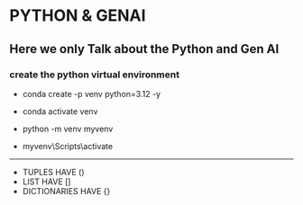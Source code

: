 # PYTHON & GENAI

## Here we only Talk about the Python and Gen AI

### create the python virtual environment

- conda create -p venv python=3.12 -y
- conda activate venv

- python -m venv myvenv
- myvenv\Scripts\activate

---
- TUPLES HAVE ()
- LIST HAVE []
- DICTIONARIES HAVE {}

